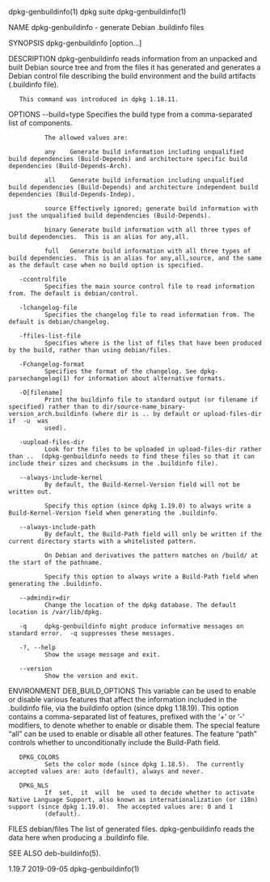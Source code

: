 dpkg-genbuildinfo(1)                                                                              dpkg suite                                                                             dpkg-genbuildinfo(1)

NAME
       dpkg-genbuildinfo - generate Debian .buildinfo files

SYNOPSIS
       dpkg-genbuildinfo [option...]

DESCRIPTION
       dpkg-genbuildinfo  reads  information  from  an unpacked and built Debian source tree and from the files it has generated and generates a Debian control file describing the build environment and the
       build artifacts (.buildinfo file).

       This command was introduced in dpkg 1.18.11.

OPTIONS
       --build=type
              Specifies the build type from a comma-separated list of components.

              The allowed values are:

              any    Generate build information including unqualified build dependencies (Build-Depends) and architecture specific build dependencies (Build-Depends-Arch).

              all    Generate build information including unqualified build dependencies (Build-Depends) and architecture independent build dependencies (Build-Depends-Indep).

              source Effectively ignored; generate build information with just the unqualified build dependencies (Build-Depends).

              binary Generate build information with all three types of build dependencies.  This is an alias for any,all.

              full   Generate build information with all three types of build dependencies.  This is an alias for any,all,source, and the same as the default case when no build option is specified.

       -ccontrolfile
              Specifies the main source control file to read information from. The default is debian/control.

       -lchangelog-file
              Specifies the changelog file to read information from. The default is debian/changelog.

       -ffiles-list-file
              Specifies where is the list of files that have been produced by the build, rather than using debian/files.

       -Fchangelog-format
              Specifies the format of the changelog. See dpkg-parsechangelog(1) for information about alternative formats.

       -O[filename]
              Print the buildinfo file to standard output (or filename if specified) rather than to dir/source-name_binary-version_arch.buildinfo (where dir is .. by default or upload-files-dir if  -u  was
              used).

       -uupload-files-dir
              Look for the files to be uploaded in upload-files-dir rather than ..  (dpkg-genbuildinfo needs to find these files so that it can include their sizes and checksums in the .buildinfo file).

       --always-include-kernel
              By default, the Build-Kernel-Version field will not be written out.

              Specify this option (since dpkg 1.19.0) to always write a Build-Kernel-Version field when generating the .buildinfo.

       --always-include-path
              By default, the Build-Path field will only be written if the current directory starts with a whitelisted pattern.

              On Debian and derivatives the pattern matches on /build/ at the start of the pathname.

              Specify this option to always write a Build-Path field when generating the .buildinfo.

       --admindir=dir
              Change the location of the dpkg database. The default location is /var/lib/dpkg.

       -q     dpkg-genbuildinfo might produce informative messages on standard error.  -q suppresses these messages.

       -?, --help
              Show the usage message and exit.

       --version
              Show the version and exit.

ENVIRONMENT
       DEB_BUILD_OPTIONS
              This  variable  can  be  used  to  enable  or disable various features that affect the information included in the .buildinfo file, via the buildinfo option (since dpkg 1.18.19).  This option
              contains a comma-separated list of features, prefixed with the ‘+’ or ‘-’ modifiers, to denote whether to enable or disable them.  The special feature “all” can be used to enable  or  disable
              all other features.  The feature “path” controls whether to unconditionally include the Build-Path field.

       DPKG_COLORS
              Sets the color mode (since dpkg 1.18.5).  The currently accepted values are: auto (default), always and never.

       DPKG_NLS
              If  set,  it  will  be  used to decide whether to activate Native Language Support, also known as internationalization (or i18n) support (since dpkg 1.19.0).  The accepted values are: 0 and 1
              (default).

FILES
       debian/files
              The list of generated files.  dpkg-genbuildinfo reads the data here when producing a .buildinfo file.

SEE ALSO
       deb-buildinfo(5).

1.19.7                                                                                            2019-09-05                                                                             dpkg-genbuildinfo(1)
